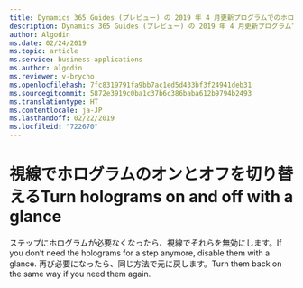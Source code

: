 ```yaml
---
title: Dynamics 365 Guides (プレビュー) の 2019 年 4 月更新プログラムでのホログラフィック切り替え機能
description: Dynamics 365 Guides (プレビュー) の 2019 年 4 月更新プログラムでのホログラフィック切り替え機能では、ちらっと見るだけでホログラフィック指示をオフにすることができます。
author: Algodin
ms.date: 02/24/2019
ms.topic: article
ms.service: business-applications
ms.author: algodin
ms.reviewer: v-brycho
ms.openlocfilehash: 7fc8319791fa9bb7ac1ed5d433bf3f24941deb31
ms.sourcegitcommit: 5872e3919c0ba1c37b6c386baba612b9794b2493
ms.translationtype: HT
ms.contentlocale: ja-JP
ms.lasthandoff: 02/22/2019
ms.locfileid: "722670"
---
```

# <a name="turn-holograms-on-and-off-with-a-glance"></a><span data-ttu-id="d2cf3-103">視線でホログラムのオンとオフを切り替える</span><span class="sxs-lookup"><span data-stu-id="d2cf3-103">Turn holograms on and off with a glance</span></span>

<span data-ttu-id="d2cf3-104">ステップにホログラムが必要なくなったら、視線でそれらを無効にします。</span><span class="sxs-lookup"><span data-stu-id="d2cf3-104">If you don’t need the holograms for a step anymore, disable them with a glance.</span></span> <span data-ttu-id="d2cf3-105">再び必要になったら、同じ方法で元に戻します。</span><span class="sxs-lookup"><span data-stu-id="d2cf3-105">Turn them back on the same way if you need them again.</span></span>
